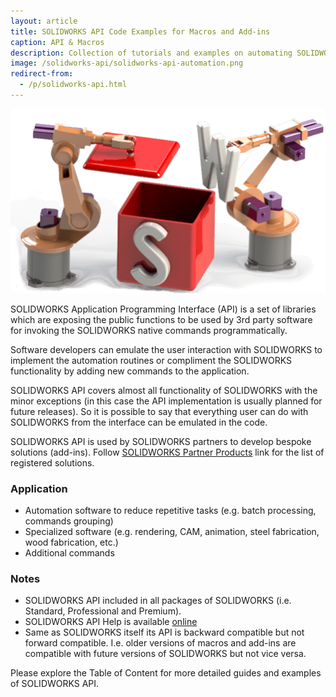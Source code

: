```yaml
---
layout: article
title: SOLIDWORKS API Code Examples for Macros and Add-ins
caption: API & Macros
description: Collection of tutorials and examples on automating SOLIDWORKS using the SOLIDWORKS API in VBA and VSTA macros, add-ins and stand-alone applications
image: /solidworks-api/solidworks-api-automation.png
redirect-from:
  - /p/solidworks-api.html
---
```

![SOLIDWORKS API Automation](solidworks-api-automation.png)

SOLIDWORKS Application Programming Interface (API) is a set of libraries which are exposing the public functions to be used by 3rd party software for invoking the SOLIDWORKS native commands programmatically.

Software developers can emulate the user interaction with SOLIDWORKS to implement the automation routines or compliment the SOLIDWORKS functionality by adding new commands to the application.

SOLIDWORKS API covers almost all functionality of SOLIDWORKS with the minor exceptions (in this case the API implementation is usually planned for future releases). So it is possible to say that everything user can do with SOLIDWORKS from the interface can be emulated in the code.

SOLIDWORKS API is used by SOLIDWORKS partners to develop bespoke solutions (add-ins). Follow [SOLIDWORKS Partner Products](http://www.solidworks.com/sw/products/search/results.htm) link for the list of registered solutions.

### Application

* Automation software to reduce repetitive tasks (e.g. batch processing, commands grouping)
* Specialized software (e.g. rendering, CAM, animation, steel fabrication, wood fabrication, etc.)
* Additional commands

### Notes

* SOLIDWORKS API included in all packages of SOLIDWORKS (i.e. Standard, Professional and Premium).
* SOLIDWORKS API Help is available [online](http://help.solidworks.com/2017/english/api/sldworksapiprogguide/welcome.htm)
* Same as SOLIDWORKS itself its API is backward compatible but not forward compatible. I.e. older versions of macros and add-ins are compatible with future versions of SOLIDWORKS but not vice versa.

Please explore the Table of Content for more detailed guides and examples of SOLIDWORKS API.
